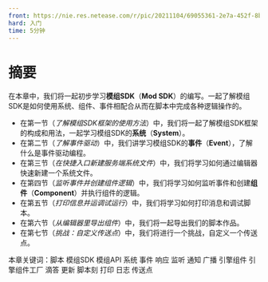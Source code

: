 ```yaml
---
front: https://nie.res.netease.com/r/pic/20211104/69055361-2e7a-452f-8b1a-f23e1262a03a.jpg
hard: 入门
time: 5分钟
---
```


# 摘要

在本章中，我们将一起初步学习**模组SDK**（**Mod SDK**）的编写。一起了解模组SDK是如何使用系统、组件、事件相配合从而在脚本中完成各种逻辑操作的。

- 在第一节（*了解模组SDK框架的使用方法*）中，我们将一起了解模组SDK框架的构成和用法，一起学习模组SDK的**系统**（**System**）。
- 在第二节（*了解事件驱动*）中，我们讲学习模组SDK的**事件**（**Event**），了解什么是事件驱动编程。
- 在第三节（*在快捷入口新建服务端系统文件*）中，我们将学习如何通过编辑器快速新建一个系统文件。
- 在第四节（*监听事件并创建组件逻辑*）中，我们将学习如何监听事件和创建**组件**（**Component**）并执行组件的逻辑。
- 在第五节（*打印信息并运调试运行*）中，我们将学习如何打印消息和调试脚本。
- 在第六节（*从编辑器里导出组件*）中，我们将一起导出我们的脚本作品。
- 在第七节（*挑战：自定义传送点*）中，我们将进行一个挑战，自定义一个传送点。

本章关键词：脚本 模组SDK 模组API 系统 事件 响应 监听 通知 广播 引擎组件 引擎组件工厂 滴答 更新 脚本刻 打印 日志 传送点
